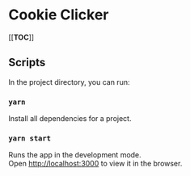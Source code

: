 # Cookie Clicker

[[__TOC__]]

## Scripts

In the project directory, you can run:

### `yarn`
Install all dependencies for a project.

### `yarn start`

Runs the app in the development mode.<br />
Open [http://localhost:3000](http://localhost:3000) to view it in the browser.

